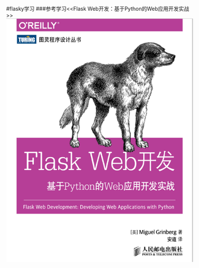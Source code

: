 #flasky学习
###参考学习<<Flask Web开发：基于Python的Web应用开发实战>>
![image](https://github.com/Deanwinger/Myproject/raw/master/myflasky/flask.PNG)
